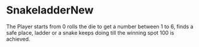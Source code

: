 # SnakeladderNew
The Player starts from 0 rolls the die to get a number between 1 to 6, finds a safe place, ladder or a snake keeps doing till the winning spot 100 is achieved.
